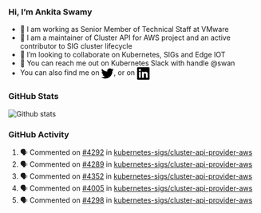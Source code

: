 ### Hi, I’m Ankita Swamy

- 💼 I am working as Senior Member of Technical Staff at VMware
- 👀 I am a maintainer of Cluster API for AWS project and an active contributor to SIG cluster lifecycle
- 💞️ I’m looking to collaborate on Kubernetes, SIGs and Edge IOT
- 💬 You can reach me out on Kubernetes Slack with handle @swan
- You can also find me on <a href="https://twitter.com/SwamyAnkita" target="blank"><img align="center" src="https://raw.githubusercontent.com/Ankitasw/Ankitasw/master/svg/twitter.svg" alt="Ankitasw" height="25" width="25" color="#1DA1f2" /></a>, or on <a href="https://www.linkedin.com/in/Ankitaswamy/" target="blank"><img align="center" src="https://raw.githubusercontent.com/Ankitasw/Ankitasw/master/svg/linkedin.svg" alt="Ankitasw" height="25" width="25" /></a>

### GitHub Stats
![Github stats](https://github-readme-stats.vercel.app/api?username=Ankitasw&count_private=true&show_icons=true&theme=tokyonight)

### GitHub Activity 
<!--START_SECTION:activity-->
1. 🗣 Commented on [#4292](https://github.com/kubernetes-sigs/cluster-api-provider-aws/issues/4292) in [kubernetes-sigs/cluster-api-provider-aws](https://github.com/kubernetes-sigs/cluster-api-provider-aws)
2. 🗣 Commented on [#4289](https://github.com/kubernetes-sigs/cluster-api-provider-aws/issues/4289) in [kubernetes-sigs/cluster-api-provider-aws](https://github.com/kubernetes-sigs/cluster-api-provider-aws)
3. 🗣 Commented on [#4352](https://github.com/kubernetes-sigs/cluster-api-provider-aws/issues/4352) in [kubernetes-sigs/cluster-api-provider-aws](https://github.com/kubernetes-sigs/cluster-api-provider-aws)
4. 🗣 Commented on [#4005](https://github.com/kubernetes-sigs/cluster-api-provider-aws/issues/4005) in [kubernetes-sigs/cluster-api-provider-aws](https://github.com/kubernetes-sigs/cluster-api-provider-aws)
5. 🗣 Commented on [#4298](https://github.com/kubernetes-sigs/cluster-api-provider-aws/issues/4298) in [kubernetes-sigs/cluster-api-provider-aws](https://github.com/kubernetes-sigs/cluster-api-provider-aws)
<!--END_SECTION:activity-->
